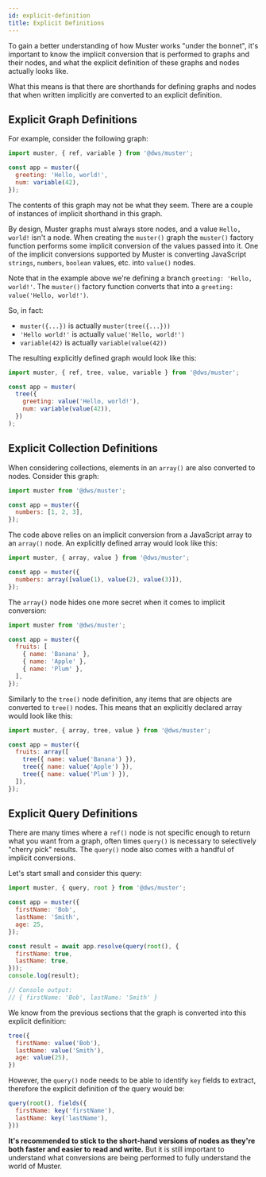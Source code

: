 ```yaml
---
id: explicit-definition
title: Explicit Definitions
---
```

To gain a better understanding of how Muster works "under the bonnet", it's important to know the implicit conversion that is performed to graphs and their nodes, and what the explicit definition of these graphs and nodes actually looks like.

What this means is that there are shorthands for defining graphs and nodes that when written implicitly are converted to an explicit definition.

## Explicit Graph Definitions

For example, consider the following graph:
```javascript
import muster, { ref, variable } from '@dws/muster';

const app = muster({
  greeting: 'Hello, world!',
  num: variable(42),
});
```
The contents of this graph may not be what they seem. There are a couple of instances of implicit shorthand in this graph.

By design, Muster graphs must always store nodes, and a value `Hello, world!` isn't a node. When creating the `muster()` graph the `muster()` factory function performs some implicit conversion of the values passed into it. One of the implicit conversions supported by Muster is converting JavaScript `strings`, `numbers`, `boolean` values, etc. into `value()` nodes.

Note that in the example above we're defining a branch `greeting: 'Hello, world!'`. The `muster()` factory function converts that into a `greeting: value('Hello, world!')`.

So, in fact:
- `muster({...})` is actually `muster(tree({...}))`
- `'Hello world!'` is actually `value('Hello, world!')`
- `variable(42)` is actually `variable(value(42))`

The resulting explicitly defined graph would look like this:
```javascript
import muster, { ref, tree, value, variable } from '@dws/muster';

const app = muster(
  tree({
    greeting: value('Hello, world!'),
    num: variable(value(42)),
  })
);
```
## Explicit Collection Definitions

When considering collections, elements in an `array()` are also converted to nodes. Consider this graph:
```javascript
import muster from '@dws/muster';

const app = muster({
  numbers: [1, 2, 3],
});
```
The code above relies on an implicit conversion from a JavaScript array to an `array()` node. An explicitly defined array would look like this:
```javascript
import muster, { array, value } from '@dws/muster';

const app = muster({
  numbers: array([value(1), value(2), value(3)]),
});
```
The `array()` node hides one more secret when it comes to implicit conversion:
```javascript
import muster from '@dws/muster';

const app = muster({
  fruits: [
    { name: 'Banana' },
    { name: 'Apple' },
    { name: 'Plum' },
  ],
});
```
Similarly to the `tree()` node definition, any items that are objects are converted to `tree()` nodes. This means that an explicitly declared array would look like this:
```javascript
import muster, { array, tree, value } from '@dws/muster';

const app = muster({
  fruits: array([
    tree({ name: value('Banana') }),
    tree({ name: value('Apple') }),
    tree({ name: value('Plum') }),
  ]),
});
```

## Explicit Query Definitions
There are many times where a `ref()` node is not specific enough to return what you want from a graph, often times `query()` is necessary to selectively "cherry pick" results. The `query()` node also comes with a handful of implicit conversions.

Let's start small and consider this query:
```javascript
import muster, { query, root } from '@dws/muster';

const app = muster({
  firstName: 'Bob',
  lastName: 'Smith',
  age: 25,
});

const result = await app.resolve(query(root(), {
  firstName: true,
  lastName: true,
}));
console.log(result);

// Console output:
// { firstName: 'Bob', lastName: 'Smith' }
```
We know from the previous sections that the graph is converted into this explicit definition:
```javascript
tree({
  firstName: value('Bob'),
  lastName: value('Smith'),
  age: value(25),
})
```
However, the `query()` node needs to be able to identify `key` fields to extract, therefore the explicit definition of the query would be:
```javascript
query(root(), fields({
  firstName: key('firstName'),
  lastName: key('lastName'),
}))
```

**It's recommended to stick to the short-hand versions of nodes as they're both faster and easier to read and write.** But it is still important to understand what conversions are being performed to fully understand the world of Muster.
